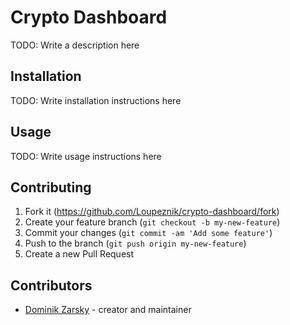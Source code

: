 # Crypto Dashboard

TODO: Write a description here

## Installation

TODO: Write installation instructions here

## Usage

TODO: Write usage instructions here

## Contributing

1. Fork it (<https://github.com/Loupeznik/crypto-dashboard/fork>)
2. Create your feature branch (`git checkout -b my-new-feature`)
3. Commit your changes (`git commit -am 'Add some feature'`)
4. Push to the branch (`git push origin my-new-feature`)
5. Create a new Pull Request

## Contributors

- [Dominik Zarsky](https://github.com/Loupeznik) - creator and maintainer
